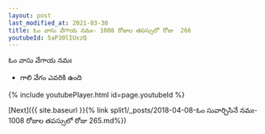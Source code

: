 ```yaml
---
layout: post
last_modified_at: 2021-03-30
title: ఓం వాసు వేగాయ నమః- 1008 రోజుల తపస్సులో రోజు  266
youtubeId: 5aP30lIUxzQ
---
```

 
 
 ఓం వాసు వేగాయ నమః  
 
 -  గాలి వేగం ఎవరికి ఉంది 
 
  
 
  
 
 
 
 
 
 


{% include youtubePlayer.html id=page.youtubeId %}
 
[Next]({{ site.baseurl }}{% link  split1/_posts/2018-04-08-ఓం సువార్చిసినే నమః- 1008 రోజుల తపస్సులో రోజు  265.md%})
 
